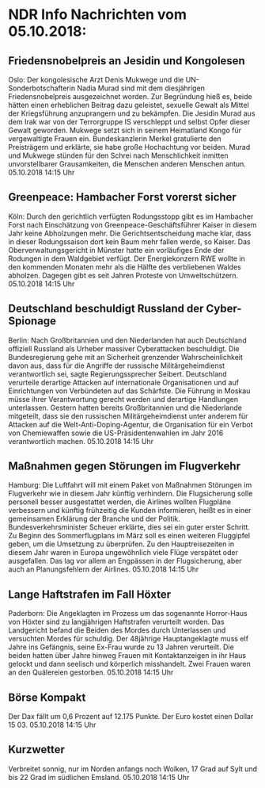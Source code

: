 # NDR Info Nachrichten vom 05.10.2018:


## Friedensnobelpreis an Jesidin und Kongolesen
Oslo: Der kongolesische Arzt Denis Mukwege und die UN-Sonderbotschafterin Nadia Murad sind mit dem diesjährigen Friedensnobelpreis ausgezeichnet worden. Zur Begründung hieß es, beide hätten einen erheblichen Beitrag dazu geleistet, sexuelle Gewalt als Mittel der Kriegsführung anzuprangern und zu bekämpfen. Die Jesidin Murad aus dem Irak war von der Terrorgruppe IS verschleppt und selbst Opfer dieser Gewalt geworden. Mukwege setzt sich in seinem Heimatland Kongo für vergewaltigte Frauen ein. Bundeskanzlerin Merkel gratulierte den Preisträgern und erklärte, sie habe große Hochachtung vor beiden. Murad und Mukwege stünden für den Schrei nach Menschlichkeit inmitten unvorstellbarer Grausamkeiten, die Menschen anderen Menschen antun. 05.10.2018 14:15 Uhr 

## Greenpeace: Hambacher Forst vorerst sicher
Köln: Durch den gerichtlich verfügten Rodungsstopp gibt es im Hambacher Forst nach Einschätzung von Greenpeace-Geschäftsführer Kaiser in diesem Jahr keine Abholzungen mehr. Die Gerichtsentscheidung mache klar, dass in dieser Rodungssaison dort kein Baum mehr fallen werde, so Kaiser. Das Oberverwaltungsgericht in Münster hatte ein vorläufiges Ende der Rodungen in dem Waldgebiet verfügt. Der Energiekonzern RWE wollte in den kommenden Monaten mehr als die Hälfte des verbliebenen Waldes abholzen. Dagegen gibt es seit Jahren Proteste von Umweltschützern. 05.10.2018 14:15 Uhr 

## Deutschland beschuldigt Russland der Cyber-Spionage
Berlin: Nach Großbritannien und den Niederlanden hat auch Deutschland offiziell Russland als Urheber massiver Cyberattacken beschuldigt. Die Bundesregierung gehe mit an Sicherheit grenzender Wahrscheinlichkeit davon aus, dass für die Angriffe der russische Militärgeheimdienst verantwortlich sei, sagte Regierungssprecher Seibert. Deutschland verurteile derartige Attacken auf internationale Organisationen und auf Einrichtungen von Verbündeten auf das Schärfste. Die Führung in Moskau müsse ihrer Verantwortung gerecht werden und derartige Handlungen unterlassen. Gestern hatten bereits Großbritannien und die Niederlande mitgeteilt, dass sie den russischen Militärgeheimdienst unter anderem für Attacken auf die Welt-Anti-Doping-Agentur, die Organisation für ein Verbot von Chemiewaffen sowie die US-Präsidentenwahlen im Jahr 2016 verantwortlich machen. 05.10.2018 14:15 Uhr 

## Maßnahmen gegen Störungen im Flugverkehr
Hamburg: Die Luftfahrt will mit einem Paket von Maßnahmen Störungen im Flugverkehr wie in diesem Jahr künftig verhindern. Die Flugsicherung solle personell besser ausgestattet werden, die Airlines wollten Flugpläne verbessern und künftig frühzeitig die Kunden informieren, heißt es in einer gemeinsamen Erklärung der Branche und der Politik. Bundesverkehrsminister Scheuer erklärte, dies sei ein guter erster Schritt. Zu Beginn des Sommerflugplans im März soll es einen weiteren Fluggipfel geben, um die Umsetzung zu überprüfen. Zu den Hauptreisezeiten in diesem Jahr waren in Europa ungewöhnlich viele Flüge verspätet oder ausgefallen. Das lag vor allem an Engpässen in der Flugsicherung, aber auch an Planungsfehlern der Airlines. 05.10.2018 14:15 Uhr 

## Lange Haftstrafen im Fall Höxter
Paderborn: Die Angeklagten im Prozess um das sogenannte Horror-Haus von Höxter sind zu langjährigen Haftstrafen verurteilt worden. Das Landgericht befand die Beiden des Mordes durch Unterlassen und versuchten Mordes für schuldig. Der 48jährige Hauptangeklagte muss elf Jahre ins Gefängnis, seine Ex-Frau wurde zu 13 Jahren verurteilt. Die beiden hatten über Jahre hinweg Frauen mit Kontaktanzeigen in ihr Haus gelockt und dann seelisch und körperlich misshandelt. Zwei Frauen waren an den Quälereien gestorben. 05.10.2018 14:15 Uhr 

## Börse Kompakt
Der Dax fällt um 0,6 Prozent auf 12.175 Punkte. Der Euro kostet einen Dollar 15 03. 05.10.2018 14:15 Uhr 

## Kurzwetter
Verbreitet sonnig, nur im Norden anfangs noch Wolken, 17 Grad auf Sylt und bis 22 Grad im südlichen Emsland. 05.10.2018 14:15 Uhr 
